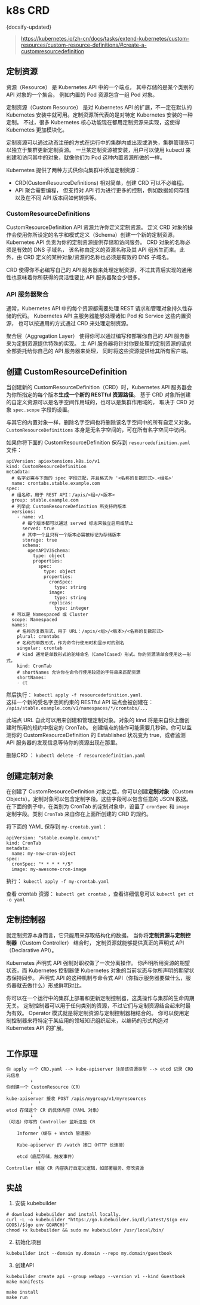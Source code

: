 # k8s CRD
{docsify-updated}

> https://kubernetes.io/zh-cn/docs/tasks/extend-kubernetes/custom-resources/custom-resource-definitions/#create-a-customresourcedefinition

## 定制资源
资源（Resource） 是 Kubernetes API 中的一个端点， 其中存储的是某个类别的 API 对象的一个集合。 例如内置的 Pod 资源包含一组 Pod 对象。

定制资源（Custom Resource） 是对 Kubernetes API 的扩展，不一定在默认的 Kubernetes 安装中就可用。定制资源所代表的是对特定 Kubernetes 安装的一种定制。 不过，很多 Kubernetes 核心功能现在都用定制资源来实现，这使得 Kubernetes 更加模块化。

定制资源可以通过动态注册的方式在运行中的集群内或出现或消失，集群管理员可以独立于集群更新定制资源。 一旦某定制资源被安装，用户可以使用 kubectl 来创建和访问其中的对象，就像他们为 Pod 这种内置资源所做的一样。

Kubernetes 提供了两种方式供你向集群中添加定制资源：
+ CRD(CustomResourceDefinitions) 相对简单，创建 CRD 可以不必编程。
+ API 聚合需要编程， 但支持对 API 行为进行更多的控制，例如数据如何存储以及在不同 API 版本间如何转换等。

### CustomResourceDefinitions
CustomResourceDefinition API 资源允许你定义定制资源。 定义 CRD 对象的操作会使用你所设定的名字和模式定义（Schema）创建一个新的定制资源， Kubernetes API 负责为你的定制资源提供存储和访问服务。 CRD 对象的名称必须是有效的 DNS 子域名， 该名称由定义的资源名称及其 API 组派生而来。此外，由 CRD 定义的某种对象/资源的名称也必须是有效的 DNS 子域名。

CRD 使得你不必编写自己的 API 服务器来处理定制资源，不过其背后实现的通用性也意味着你所获得的灵活性要比 API 服务器聚合少很多。

### API 服务器聚合 
通常，Kubernetes API 中的每个资源都需要处理 REST 请求和管理对象持久性存储的代码。 Kubernetes API 主服务器能够处理诸如 Pod 和 Service 这些内置资源， 也可以按通用的方式通过 CRD 来处理定制资源。

聚合层（Aggregation Layer） 使得你可以通过编写和部署你自己的 API 服务器来为定制资源提供特殊的实现。 主 API 服务器将针对你要处理的定制资源的请求全部委托给你自己的 API 服务器来处理， 同时将这些资源提供给其所有客户端。


## 创建 CustomResourceDefinition
当创建新的 CustomResourceDefinition（CRD）时，Kubernetes API 服务器会为你所指定的每个版本**生成一个新的 RESTful 资源路径**。 基于 CRD 对象所创建的自定义资源可以是名字空间作用域的，也可以是集群作用域的， 取决于 CRD 对象 `spec.scope` 字段的设置。

与其它的内置对象一样，删除名字空间也将删除该名字空间中的所有自定义对象。 `CustomResourceDefinitions` 本身是无名字空间的，可在所有名字空间中访问。

如果你将下面的 CustomResourceDefinition 保存到 `resourcedefinition.yaml` 文件：
```
apiVersion: apiextensions.k8s.io/v1
kind: CustomResourceDefinition
metadata:
  # 名字必需与下面的 spec 字段匹配，并且格式为 '<名称的复数形式>.<组名>'
  name: crontabs.stable.example.com
spec:
  # 组名称，用于 REST API：/apis/<组>/<版本>
  group: stable.example.com
  # 列举此 CustomResourceDefinition 所支持的版本
  versions:
    - name: v1
      # 每个版本都可以通过 served 标志来独立启用或禁止
      served: true
      # 其中一个且只有一个版本必需被标记为存储版本
      storage: true
      schema:
        openAPIV3Schema:
          type: object
          properties:
            spec:
              type: object
              properties:
                cronSpec:
                  type: string
                image:
                  type: string
                replicas:
                  type: integer
  # 可以是 Namespaced 或 Cluster
  scope: Namespaced
  names:
    # 名称的复数形式，用于 URL：/apis/<组>/<版本>/<名称的复数形式>
    plural: crontabs
    # 名称的单数形式，作为命令行使用时和显示时的别名
    singular: crontab
    # kind 通常是单数形式的驼峰命名（CamelCased）形式。你的资源清单会使用这一形式。
    kind: CronTab
    # shortNames 允许你在命令行使用较短的字符串来匹配资源
    shortNames:
    - ct
```

然后执行： `kubectl apply -f resourcedefinition.yaml`.   
这样一个新的受名字空间约束的 RESTful API 端点会被创建在： `/apis/stable.example.com/v1/namespaces/*/crontabs/...`

此端点 URL 自此可以用来创建和管理定制对象。对象的 kind 将是来自你上面创建时所用的规约中指定的 CronTab。
创建端点的操作可能需要几秒钟。你可以监测你的 CustomResourceDefinition 的 Established 状况变为 true，或者监测 API 服务器的发现信息等待你的资源出现在那里。

删除CRD ： `kubectl delete -f resourcedefinition.yaml`

## 创建定制对象
在创建了 CustomResourceDefinition 对象之后，你可以创建**定制对象**（Custom Objects）。定制对象可以包含定制字段。这些字段可以包含任意的 JSON 数据。 在下面的例子中，在类别为 CronTab 的定制对象中，设置了 `cronSpec` 和 `image` 定制字段。类别 `CronTab` 来自你在上面所创建的 CRD 的规约。

将下面的 YAML 保存到 `my-crontab.yaml`：
```
apiVersion: "stable.example.com/v1"
kind: CronTab
metadata:
  name: my-new-cron-object
spec:
  cronSpec: "* * * * */5"
  image: my-awesome-cron-image
```

执行： `kubectl apply -f my-crontab.yaml`

查看 crontab 资源： `kubectl get crontab` ，查看详细信息可以 `kubectl get ct -o yaml`

## 定制控制器
就定制资源本身而言，它只能用来存取结构化的数据。 当你将**定制资源**与**定制控制器**（Custom Controller） 结合时， 定制资源就能够提供真正的声明式 API（Declarative API）。

Kubernetes 声明式 API 强制对职权做了一次分离操作。 你声明所用资源的期望状态，而 Kubernetes 控制器使 Kubernetes 对象的当前状态与你所声明的期望状态保持同步。 声明式 API 的这种机制与命令式 API（你指示服务器要做什么，服务器就去做什么）形成鲜明对比。

你可以在一个运行中的集群上部署和更新定制控制器，这类操作与集群的生命周期无关。 定制控制器可以用于任何类别的资源，不过它们与定制资源结合起来时最为有效。 Operator 模式就是将定制资源与定制控制器相结合的。 你可以使用定制控制器来将特定于某应用的领域知识组织起来，以编码的形式构造对 Kubernetes API 的扩展。

```

```

## 工作原理
```
你 apply 一个 CRD.yaml --> kube-apiserver 注册该资源类型 --> etcd 记录 CRD 元信息
         ↓
你创建一个 CustomResource（CR）
         ↓
kube-apiserver 接收 POST /apis/mygroup/v1/myresources
         ↓
etcd 存储这个 CR 的具体内容（YAML 对象）
         ↓
（可选）你写的 Controller 监听这些 CR
            ↓
    Informer（缓存 + Watch 管理器）
            ↓
    Kube-apiserver 的 /watch 接口（HTTP 长连接）
            ↓
    etcd（底层存储，触发事件）
            ↓
Controller 根据 CR 内容执行自定义逻辑，如部署服务、修改资源
```


## 实战
1. 安装 kubebuilder  
```
# download kubebuilder and install locally.
curl -L -o kubebuilder "https://go.kubebuilder.io/dl/latest/$(go env GOOS)/$(go env GOARCH)"
chmod +x kubebuilder && sudo mv kubebuilder /usr/local/bin/
```

2. 初始化项目
```
kubebuilder init --domain my.domain --repo my.domain/guestbook
```

3. 创建API
```
kubebuilder create api --group webapp --version v1 --kind Guestbook
make manifests

make install
make run
```
